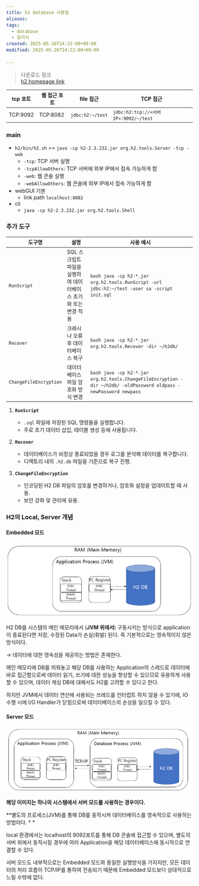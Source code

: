 ```yaml
---
title: h2 database 사용법
aliases: 
tags:
  - database
  - 잡지식
created: 2025-05-26T14:22:00+09:00
modified: 2025-05-26T14:22:00+09:00

---
```

> 다운로드 링크  
> [h2 homepage link](https://www.h2database.com/html/download.html)


| tcp 포트   | 웹 접근 포트  | file 접근          | TCP 접근                             |
| -------- | -------- | ---------------- | ---------------------------------- |
| TCP:9092 | TCP:8082 | `jdbc:h2:~/test` | `jdbc:h2:tcp://<서버IP>:9092/~/test` |




### main

- `h2/bin/h2.sh` == 	`java -cp h2-2.3.232.jar org.h2.tools.Server -tcp -web`
	- `-tcp`: TCP 서버 실행
	- `-tcpAllowOthers`: TCP 서버에 외부 IP에서 접속 가능하게 함
	- `-web`: 웹 콘솔 실행
	- `-webAllowOthers`: 웹 콘솔에 외부 IP에서 접속 가능하게 함
- webGUI 기본
	- link path `localhost:8082`
- cli
	- `java -cp h2-2.3.232.jar org.h2.tools.Shell`


### 추가 도구


| **도구명**              | **설명**                                  | **사용 예시**                                                                 |
|-------------------------|-------------------------------------------|------------------------------------------------------------------------------|
| `RunScript`             | SQL 스크립트 파일을 실행하여 데이터베이스 초기화 또는 변경 적용 | ```bash java -cp h2-*.jar org.h2.tools.RunScript -url jdbc:h2:~/test -user sa -script init.sql ``` |
| `Recover`               | 크래시나 오류 후 데이터베이스 복구         | ```bash java -cp h2-*.jar org.h2.tools.Recover -dir ~/h2db/ ```             |
| `ChangeFileEncryption`  | 데이터베이스 파일 암호화 방식 변경         | ```bash java -cp h2-*.jar org.h2.tools.ChangeFileEncryption -dir ~/h2db/ -oldPassword oldpass -newPassword newpass ``` |


1. **`RunScript`**
   - `.sql` 파일에 저장된 SQL 명령들을 실행합니다.
   - 주로 초기 데이터 삽입, 테이블 생성 등에 사용됩니다.

2. **`Recover`**
   - 데이터베이스가 비정상 종료되었을 경우 로그를 분석해 데이터를 복구합니다.
   - 디렉토리 내의 `.h2.db` 파일을 기준으로 복구 진행.

3. **`ChangeFileEncryption`**
   - 인코딩된 H2 DB 파일의 암호를 변경하거나, 암호화 설정을 업데이트할 때 사용.
   - 보안 강화 및 관리에 유용.


### H2의 Local, Server 개념

#### Embedded 모드

![](../08.media/20250526140513-image.png)


H2 DB를 시스템의 메인 메모리에서 (**JVM 위에서**) 구동시키는 방식으로 application이 종료된다면 저장, 수정된 Data가 손실(휘발) 된다. 즉 기본적으로는 영속적이지 않은 방식이다.  
  
→ 데이터에 대한 영속성을 제공하는 방법은 존재한다.  
  
메인 메모리에 DB를 띄워놓고 해당 DB를 사용하는 Application의 스레드로 데이터에 바로 접근함으로써 데이터 읽기, 쓰기에 대한 성능을 향상할 수 있으므로 유용하게 사용할 수 있으며, 데이터 캐싱 DB에 대해서도 H2를 고려할 수 있다고 한다.  

하지만 JVM에서 데이터 연산에 사용되는 쓰레드를 인터럽트 하지 않을 수 있기에, IO 수행 시에 I/O Handler가 닫힘으로써 데이터베이스의 손상을 일으킬 수 있다.  

#### Server 모드

![](../08.media/20250526140522-image.png)

**해당 이미지는 하나의 시스템에서 서버 모드를 사용하는 경우이다.**  

**별도의 프로세스(JVM)를 통해 DB를 동작시켜 데이터베이스를 영속적으로 사용하는 방법이다. * *

local 환경에서는 localhost의 9092포트를 통해 DB 콘솔에 접근할 수 있으며, 별도의 서버 위에서 동작시킬 경우에 여러 Application을 해당 데이터베이스에 동시적으로 연결할 수 있다.  

서버 모드도 내부적으로는 Embedded 모드와 동일한 실행방식을 가지지만, 모든 데이터의 처리 흐름이 TCP/IP를 통하여 전송되기 때문에 Embedded 모드보다 상대적으로 느릴 수밖에 없다.  

